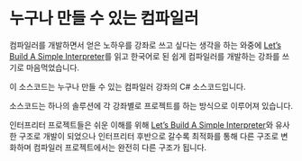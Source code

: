 # 누구나 만들 수 있는 컴파일러

컴파일러를 개발하면서 얻은 노하우를 강좌로 쓰고 싶다는 생각을 하는 와중에 [Let’s Build A Simple Interpreter](https://ruslanspivak.com/lsbasi-part1/)를 읽고 한국어로 된 쉽게 컴파일러를 개발하는 강좌를 쓰기로 마음먹었습니다. 

이 소스코드는 누구나 만들 수 있는 컴파일러 강좌의 C# 소스코드입니다. 

소스코드는 하나의 솔루션에 각 강좌별로 프로젝트를 하는 방식으로 이루어져 있습니다. 

인터프리터 프로젝트들은 쉬운 이해를 위해 [Let’s Build A Simple Interpreter](https://ruslanspivak.com/lsbasi-part1/)와 유사한 구조로 개발이 되었으나 인터프리터 후반으로 갈수록 최적화를 통해 다른 구조로 변화하며 컴파일러 프로젝트에서는 완전히 다른 구조가 됩니다.
